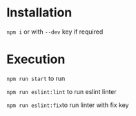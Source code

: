 # Installation
``npm i`` or with ``--dev`` key if required
# Execution
  ``npm run start`` to run
  <p><code>npm run eslint:lint</code> to run eslint linter</p>
  <p><code>npm run eslint:fix</code>to run linter with fix key</p>
